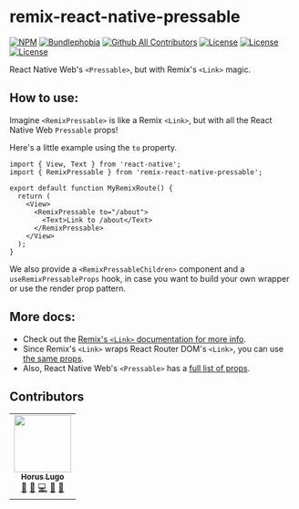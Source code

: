 # remix-react-native-pressable

[![NPM](https://img.shields.io/npm/v/remix-react-native-pressable.svg)](https://www.npmjs.com/package/remix-react-native-pressable)
[![Bundlephobia][bundlephobia-badge]][bundlephobia]
[![Github All Contributors][all-contributors-badge]](#contributors)
[![License][license-badge]][license]
[![License][twitter-badge]][twitter]
[![License][star-badge]][star]

React Native Web's `<Pressable>`, but with Remix's `<Link>` magic.

## How to use:

Imagine `<RemixPressable>` is like a Remix `<Link>`, but with all the React Native Web `Pressable` props!

Here's a little example using the `to` property.

```tsx
import { View, Text } from 'react-native';
import { RemixPressable } from 'remix-react-native-pressable';

export default function MyRemixRoute() {
  return (
    <View>
      <RemixPressable to="/about">
        <Text>Link to /about</Text>
      </RemixPressable>
    </View>
  );
}
```

We also provide a `<RemixPressableChildren>` component and a `useRemixPressableProps` hook, in case you want to build your own wrapper or use the render prop pattern.

## More docs:

- Check out the [Remix's `<Link>` documentation for more info](https://remix.run/docs/en/v1/api/remix#link).
- Since Remix's `<Link>` wraps React Router DOM's `<Link>`, you can use [the same props](https://reactrouter.com/docs/en/v6/api#link).
- Also, React Native Web's `<Pressable>` has a [full list of props](https://necolas.github.io/react-native-web/docs/pressable/).

## Contributors

<!-- ALL-CONTRIBUTORS-LIST:START - Do not remove or modify this section -->
<!-- prettier-ignore-start -->
<!-- markdownlint-disable -->
<table>
  <tr>
    <td align="center"><a href="https://horus.dev"><img src="https://avatars.githubusercontent.com/u/6759612?v=4?s=100" width="100px;" alt=""/><br /><sub><b>Horus Lugo</b></sub></a><br /><a href="#maintenance-HorusGoul" title="Maintenance">🚧</a> <a href="#ideas-HorusGoul" title="Ideas, Planning, & Feedback">🤔</a> <a href="https://github.com/HorusGoul/remix-react-native-pressable/commits?author=HorusGoul" title="Code">💻</a> <a href="#design-HorusGoul" title="Design">🎨</a> <a href="https://github.com/HorusGoul/remix-react-native-pressable/pulls?q=is%3Apr+reviewed-by%3AHorusGoul" title="Reviewed Pull Requests">👀</a></td>
  </tr>
</table>

<!-- markdownlint-restore -->
<!-- prettier-ignore-end -->

<!-- ALL-CONTRIBUTORS-LIST:END -->

<!-- prettier-ignore-start -->
[all-contributors-badge]: https://img.shields.io/github/all-contributors/HorusGoul/remix-react-native-pressable/main
[license-badge]: https://img.shields.io/github/license/HorusGoul/remix-react-native-pressable
[license]: ./LICENSE
[bundlephobia-badge]: https://img.shields.io/bundlephobia/minzip/remix-react-native-pressable
[bundlephobia]: https://bundlephobia.com/package/remix-react-native-pressable
[twitter-badge]: https://img.shields.io/twitter/follow/horusgoul.svg?style=social&label=Follow
[twitter]: https://twitter.com/horusgoul
[star-badge]: https://img.shields.io/github/stars/HorusGoul/remix-react-native-pressable.svg?style=social&label=Star
[star]: https://github.com/horusgoul/remix-react-native-pressable
<!-- prettier-ignore-end -->
